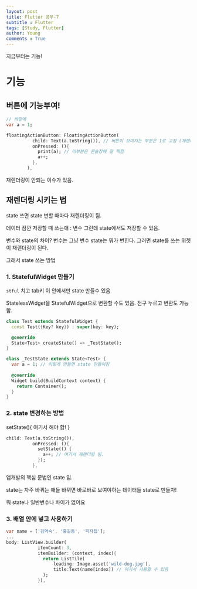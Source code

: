 ```yaml
---
layout: post
title: Flutter 공부-7
subtitle : Flutter
tags: [Study, Flutter]
author: Young
comments : True
---
```

지금부터는 기능!
# 기능
## 버튼에 기능부여!
```dart
// 바깥에 
var a = 1;

floatingActionButton: FloatingActionButton(
          child: Text(a.toString()), // 버튼이 보여지는 부분은 1로 고정 (재렌더링이 안되서 그럼)
          onPressed: (){
            print(a); // 이부분은 콘솔창에 잘 찍힘
            a++;
          },
        ),
```

재렌더링이 안되는 이슈가 있음.

## 재렌더링 시키는 법
state 쓰면 state 변할 때마다 재렌더링이 됨.

데이터 잠깐 저장할 때 쓰는애 : 변수
그런데 state에서도 저장할 수 있음.

변수와 state의 차이?
변수는 그냥 변수
state는 뭐가 변한다. 그러면 state를 쓰는 위젯이 재랜더링이 된다.

그래서 state 쓰는 방법

### 1. StatefulWidget 만들기
```stful``` 치고 tab키 
이 안에서만 state 만들수 있음

StatelessWidget을 StatefulWidget으로 변환할 수도 있음. 
전구 누르고 변환도 가능함.


```dart 
class Test extends StatefulWidget {
  const Test({Key? key}) : super(key: key);

  @override
  State<Test> createState() => _TestState();
}

class _TestState extends State<Test> {
  var a = 1; // 이렇게 만들면 state 만들어짐
  
  @override
  Widget build(BuildContext context) {
    return Container();
  }
}
```

### 2. state 변경하는 방법
setState(){ 여기서 해야 함! }

```dart
child: Text(a.toString()),
          onPressed: (){
            setState(() {
              a++; // 여기서 재랜더링 됨.
            });
          },
```
앱개발의 핵심 문법인 state 임.

state는 자주 바뀌는 애들
바뀌면 바로바로 보여야하는 데이터들 
state로 만들자!

뭐 state나 일반변수나 차이가 없어요


### 3. 배열 안에 넣고 사용하기
```dart
var name = ['김역숙', '홍길동', '피자집'];
...
body: ListView.builder(
            itemCount: 3,
            itemBuilder: (context, index){
              return ListTile( 
                  leading: Image.asset('wild-dog.jpg'),
                  title:Text(name[index]) // 여기서 사용할 수 있음
              );
            }),
```


